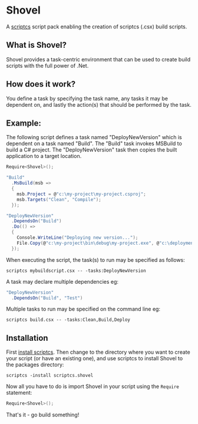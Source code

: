 Shovel
======

A [scriptcs](https://github.com/scriptcs/scriptcs) script pack enabling the creation of scriptcs (.csx) build scripts.

What is Shovel?
---------------
Shovel provides a task-centric environment that can be used to create build scripts with the full power of .Net.

How does it work?
-----------------
You define a task by specifying the task name, any tasks it may be dependent on, and lastly the action(s) that should be performed by the task.

Example:
--------
The following script defines a task named "DeployNewVersion" which is dependent on a task named "Build". The "Build" task invokes MSBuild to build a C# project. The "DeployNewVersion" task then copies the built application to a target location.

```C#
Require<Shovel>();

"Build"
  .MsBuild(msb =>
  {
    msb.Project = @"c:\my-project\my-project.csproj";
    msb.Targets("Clean", "Compile");
  });

"DeployNewVersion"
  .DependsOn("Build")
  .Do(() =>
  {
    Console.WriteLine("Deploying new version...");
    File.Copy(@"c:\my-project\bin\debug\my-project.exe", @"c:\deployment\my-project.exe");
  });
```

When executing the script, the task(s) to run may be specified as follows:

    scriptcs mybuildscript.csx -- -tasks:DeployNewVersion

A task may declare multiple dependencies eg:

```C#
"DeployNewVersion"
  .DependsOn("Build", "Test")
```

Multiple tasks to run may be specified on the command line eg:

    scriptcs build.csx -- -tasks:Clean,Build,Deploy

Installation
------------
First [install scriptcs](https://github.com/scriptcs/scriptcs#getting-scriptcs). Then change to the directory where you want to create your script (or have an existing one), and use scriptcs to install Shovel to the packages directory:

    scriptcs -install scriptcs.shovel

Now all you have to do is import Shovel in your script using the `Require` statement:

```C#
Require<Shovel>();
```

That's it - go build something!